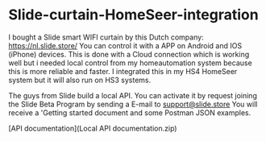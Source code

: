 # Slide-curtain-HomeSeer-integration

I bought a Slide smart WIFI curtain by this Dutch company: https://nl.slide.store/
You can control it with a APP on Android and IOS (iPhone) devices.
This is done with a Cloud connection which is working well but i needed local control from my homeautomation system because this is more reliable and faster.
I integrated this in my HS4 HomeSeer system but it will also run on HS3 systems. 

The guys from Slide build a local API. 
You can activate it by request joining the Slide Beta Program by sending a E-mail to support@slide.store
You will receive a 'Getting started document and some Postman JSON examples. 

[API documentation](Local API documentation.zip)

